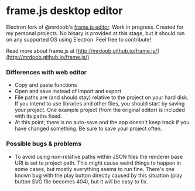 # frame.js desktop editor

Electron fork of @mrdoob's [frame.js editor](http://mrdoob.github.io/frame.js/editor/). Work in progress. Created for my personal projects. No binary is provided at this stage, but it should run on any supported OS using Electron. Feel free to contribute!

Read more about frame.js at [http://mrdoob.github.io/frame.js/](http://mrdoob.github.io/frame.js/)

### Differences with web editor

* Copy and paste functions
* Open and save instead of import and export
* File paths are (and should stay) relative to the project on your hard disk. If you intend to use libraries and other files, you should start by saving your project. One example project (from the original editor) is included with its paths fixed.
* At this point, there is no auto-save and the app doesn't keep track if you have changed something. Be sure to save your project often.

### Possible bugs & problems

* To avoid using non-relative paths within JSON files the renderer base URI is set to project path. This might cause weird things to happen in some cases, but mostly everything seems to run fine. There's one known bug with the play button directly caused by this situation (play button SVG file becomes 404), but it will be easy to fix.